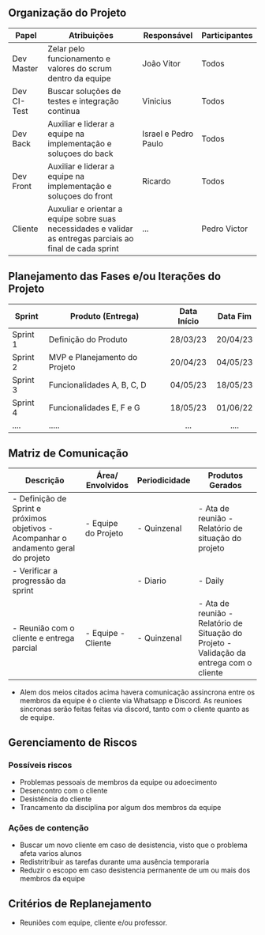 ## Organização do Projeto
| Papel       | Atribuições                                                                                                 | Responsável          | Participantes |
| ----------- | ----------------------------------------------------------------------------------------------------------- | -------------------- | ------------- |
| Dev Master  | Zelar pelo funcionamento e valores do scrum dentro da equipe                                                | João Vitor           | Todos         |
| Dev CI-Test | Buscar soluções de testes e integração continua                                                             | Vinicius             | Todos         |
| Dev Back    | Auxiliar e liderar a equipe na implementação e soluçoes do back                                             | Israel e Pedro Paulo | Todos         |
| Dev Front   | Auxiliar e liderar a equipe na implementação e soluçoes do front                                            | Ricardo              | Todos         |
| Cliente     | Auxuliar e orientar a equipe sobre suas necessidades e validar as entregas parciais ao final de cada sprint | ...                  | Pedro Victor  |

## Planejamento das Fases e/ou Iterações do Projeto
| Sprint   | Produto (Entrega)             | Data Início | Data Fim |
| -------- | ----------------------------- | :---------: | :------: |
| Sprint 1 | Definição do Produto          |  28/03/23   | 20/04/23 |
| Sprint 2 | MVP e Planejamento do Projeto |  20/04/23   | 04/05/23 |
| Sprint 3 | Funcionalidades A, B, C, D    |  04/05/23   | 18/05/23 |
| Sprint 4 | Funcionalidades E, F e G      |  18/05/23   | 01/06/22 |
| ....     | .....                         |     ...     |   ....   |

## Matriz de Comunicação
| Descrição                                                                            | Área/ Envolvidos    | Periodicidade | Produtos Gerados                                                                          |
| ------------------------------------------------------------------------------------ | ------------------- | ------------- | ----------------------------------------------------------------------------------------- |
| - Definição de Sprint e próximos objetivos - Acompanhar o andamento geral do projeto | - Equipe do Projeto | - Quinzenal   | - Ata de reunião - Relatório de situação do projeto                                       |
| - Verificar a progressão da sprint                                                   |                     | - Diario      | - Daily                                                                                   |
| - Reunião com o cliente e entrega parcial                                            | - Equipe - Cliente  | - Quinzenal   | - Ata de reunião  - Relatório de Situação do Projeto - Validação da entrega com o cliente |
- Alem dos meios citados acima havera comunicação assincrona entre os membros da equipe é o cliente via Whatsapp e Discord. As reunioes sincronas serão feitas feitas via discord, tanto com o cliente quanto as de equipe.

## Gerenciamento de Riscos
### Possíveis riscos
-   Problemas pessoais de membros da equipe ou adoecimento
-   Desencontro com o cliente
-   Desistência do cliente
-   Trancamento da disciplina por algum dos membros da equipe
### Ações de contenção 
-   Buscar um novo cliente em caso de desistencia, visto que o problema afeta varios alunos
-   Redistritribuir as tarefas durante uma ausência temporaria
-   Reduzir o escopo em caso desistencia permanente de um ou mais dos membros da equipe

## Critérios de Replanejamento
-   Reuniões com equipe, cliente e/ou professor.